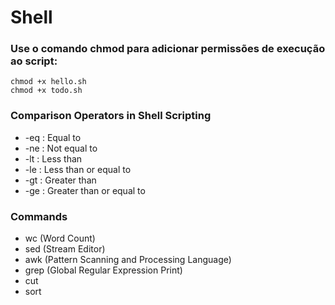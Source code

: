# Shell

### Use o comando chmod para adicionar permissões de execução ao script:
```
chmod +x hello.sh
chmod +x todo.sh
```

### Comparison Operators in Shell Scripting
- -eq : Equal to
- -ne : Not equal to
- -lt : Less than
- -le : Less than or equal to
- -gt : Greater than
- -ge : Greater than or equal to


### Commands
- wc (Word Count)
- sed (Stream Editor)
- awk (Pattern Scanning and Processing Language)
- grep (Global Regular Expression Print)
- cut
- sort